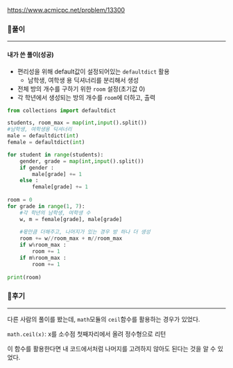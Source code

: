 <https://www.acmicpc.net/problem/13300>



### 📌풀이

----

#### 내가 쓴 풀이(성공)

- 편리성을 위해 default값이 설정되어있는 `defaultdict` 활용
  - 남학생, 여학생 용 딕셔너리를 분리해서 생성
- 전체 방의 개수를 구하기 위한 `room` 설정(초기값 0)
- 각 학년에서 생성되는 방의 개수를 `room`에 더하고, 출력

```python
from collections import defaultdict

students, room_max = map(int,input().split())
#남학생, 여학생용 딕셔너리
male = defaultdict(int)
female = defaultdict(int)

for student in range(students):
    gender, grade = map(int,input().split())
    if gender :
        male[grade] += 1
    else :
        female[grade] += 1
        
room = 0
for grade in range(1, 7):
    #각 학년의 남학생, 여학생 수
    w, m = female[grade], male[grade]
    
    #몫만큼 더해주고, 나머지가 있는 경우 방 하나 더 생성
    room += w//room_max + m//room_max
    if w%room_max :
        room += 1
    if m%room_max :
        room += 1
    
print(room)
```







### 📌후기

---

다른 사람의 풀이를 봤는데, `math`모듈의 `ceil`함수를 활용하는 경우가 있었다. 

`math.ceil(x)`: x를 소수점 첫째자리에서 올려 정수형으로 리턴

이 함수를 활용한다면 내 코드에서처럼 나머지를 고려하지 않아도 된다는 것을 알 수 있었다.